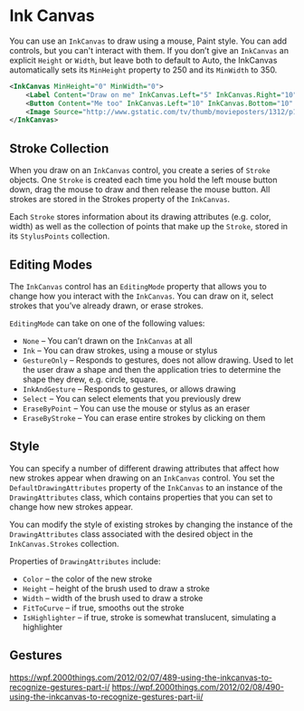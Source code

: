# Ink Canvas

You can use an `InkCanvas` to draw using a mouse, Paint style. You can add controls, but you can't interact with them. If you don’t give an `InkCanvas` an explicit `Height` or `Width`, but leave both to default to Auto, the InkCanvas automatically sets its `MinHeight` property to 250 and its `MinWidth` to 350.

```xml
<InkCanvas MinHeight="0" MinWidth="0">
    <Label Content="Draw on me" InkCanvas.Left="5" InkCanvas.Right="10"/>
    <Button Content="Me too" InkCanvas.Left="10" InkCanvas.Bottom="10" />
    <Image Source="http://www.gstatic.com/tv/thumb/movieposters/1312/p1312_p_v8_aa.jpg" Height="200" InkCanvas.Right="5" InkCanvas.Top="5"/>
</InkCanvas>
```

## Stroke Collection
When you draw on an `InkCanvas` control, you create a series of `Stroke` objects. One `Stroke` is created each time you hold the left mouse button down, drag the mouse to draw and then release the mouse button. All strokes are stored in the Strokes property of the `InkCanvas`.

Each `Stroke` stores information about its drawing attributes (e.g. color, width) as well as the collection of points that make up the `Stroke`, stored in its `StylusPoints` collection.


## Editing Modes
The `InkCanvas` control has an `EditingMode` property that allows you to change how you interact with the `InkCanvas`. You can draw on it, select strokes that you’ve already drawn, or erase strokes.

`EditingMode` can take on one of the following values:

- `None` – You can’t drawn on the `InkCanvas` at all
- `Ink` – You can draw strokes, using a mouse or stylus
- `GestureOnly` – Responds to gestures, does not allow drawing. Used to let the user draw a shape and then the application tries to determine the shape they drew, e.g. circle, square. 
- `InkAndGesture` – Responds to gestures, or allows drawing
- `Select` – You can select elements that you previously drew
- `EraseByPoint` – You can use the mouse or stylus as an eraser
- `EraseByStroke` – You can erase entire strokes by clicking on them


## Style
You can specify a number of different drawing attributes that affect how new strokes appear when drawing on an `InkCanvas` control. You set the `DefaultDrawingAttributes` property of the `InkCanvas` to an instance of the `DrawingAttributes` class, which contains properties that you can set to change how new strokes appear.

You can modify the style of existing strokes by changing the instance of the `DrawingAttributes` class associated with the desired object in the `InkCanvas.Strokes` collection.

Properties of `DrawingAttributes` include:

- `Color` – the color of the new stroke
- `Height` – height of the brush used to draw a stroke
- `Width` – width of the brush used to draw a stroke
- `FitToCurve` – if true, smooths out the stroke
- `IsHighlighter` – if true, stroke is somewhat translucent, simulating a highlighter



## Gestures
https://wpf.2000things.com/2012/02/07/489-using-the-inkcanvas-to-recognize-gestures-part-i/
https://wpf.2000things.com/2012/02/08/490-using-the-inkcanvas-to-recognize-gestures-part-ii/
<!--stackedit_data:
eyJoaXN0b3J5IjpbMTE4MTYzMzgyMywtMTU3OTYzNzAxNV19
-->